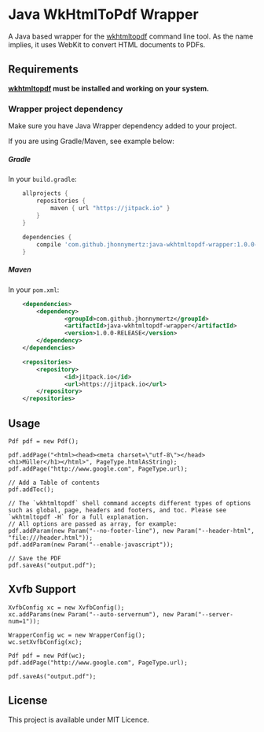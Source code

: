 Java WkHtmlToPdf Wrapper
=========

A Java based wrapper for the [wkhtmltopdf](http://wkhtmltopdf.org/) command line tool. As the name implies, it uses WebKit to convert HTML documents to PDFs.

Requirements
------------
**[wkhtmltopdf](http://wkhtmltopdf.org/) must be installed and working on your system.**

### Wrapper project dependency
Make sure you have Java Wrapper dependency added to your project.

If you are using Gradle/Maven, see example below:

##### Gradle
In your `build.gradle`:
```groovy
	allprojects {
		repositories {
			maven { url "https://jitpack.io" }
		}
	}
	
	dependencies {
		compile 'com.github.jhonnymertz:java-wkhtmltopdf-wrapper:1.0.0-RELEASE'
	}
```

##### Maven
In your `pom.xml`:
```xml
	<dependencies>
		<dependency>
				<groupId>com.github.jhonnymertz</groupId>
				<artifactId>java-wkhtmltopdf-wrapper</artifactId>
				<version>1.0.0-RELEASE</version>
		</dependency>
	</dependencies>

	<repositories>
		<repository>
				<id>jitpack.io</id>
				<url>https://jitpack.io</url>
		</repository>
	</repositories>
```

Usage
------------
```
Pdf pdf = new Pdf();

pdf.addPage("<html><head><meta charset=\"utf-8\"></head><h1>Müller</h1></html>", PageType.htmlAsString);
pdf.addPage("http://www.google.com", PageType.url);

// Add a Table of contents
pdf.addToc();

// The `wkhtmltopdf` shell command accepts different types of options such as global, page, headers and footers, and toc. Please see `wkhtmltopdf -H` for a full explanation.
// All options are passed as array, for example:
pdf.addParam(new Param("--no-footer-line"), new Param("--header-html", "file:///header.html"));
pdf.addParam(new Param("--enable-javascript"));

// Save the PDF
pdf.saveAs("output.pdf");
```

Xvfb Support
------------
```
XvfbConfig xc = new XvfbConfig();
xc.addParams(new Param("--auto-servernum"), new Param("--server-num=1"));

WrapperConfig wc = new WrapperConfig();
wc.setXvfbConfig(xc);

Pdf pdf = new Pdf(wc);
pdf.addPage("http://www.google.com", PageType.url);

pdf.saveAs("output.pdf");
```

License
------------
This project is available under MIT Licence.
